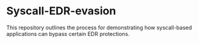 # Syscall-EDR-evasion
This repository outlines the process for demonstrating how syscall-based applications can bypass certain EDR protections.
